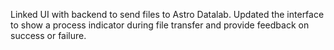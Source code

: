 Linked UI with backend to send files to Astro Datalab. Updated the interface to show a process indicator during file transfer and provide feedback on success or failure.
